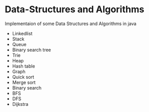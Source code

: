 # Data-Structures and Algorithms
Implementaion of some Data Structures and Algorithms in java

- Linkedlist
- Stack
- Queue
- Binary search tree
- Trie
- Heap
- Hash table
- Graph
- Quick sort
- Merge sort
- Binary search
- BFS
- DFS
- Dijkstra

